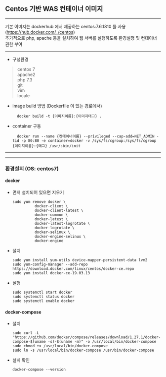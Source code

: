## Centos 기반 WAS 컨테이너 이미지

------

기본 이미지는 dockerhub 에서 제공하는 centos:7.6.1810 를 사용 (https://hub.docker.com/_/centos)    
추가적으로 php, apache 등을 설치하여 웹 서버를 실행하도록 환경설정 및 컨테이너 권한 부여  

------

- 구성환경

>  centos 7 \
    apache2 \
    php 7.3 \
    git \
    vim \
    locale

- image build 방법 (Dockerfile 이 있는 경로에서)

        docker build -t {이미지이름}:{이미지태그} .
    
- container 구동

        docker run --name {컨테이너이름} --privileged --cap-add=NET_ADMIN -tid -p 80:80 -e container=docker -v /sys/fs/cgroup:/sys/fs/cgroup {이미지이름}:{태그} /usr/sbin/init
    

------



------
### 환경설치 (OS: centos7)
#### docker
- 먼저 설치되어 있으면 지우기 

      sudo yum remove docker \ 
                docker-client \
                docker-client-latest \
                docker-common \
                docker-latest \
                docker-latest-logrotate \
                docker-logrotate \
                docker-selinux \
                docker-engine-selinux \
                docker-engine
                
- 설치 
  
      sudo yum install yum-utils device-mapper-persistent-data lvm2
      sudo yum-config-manager --add-repo https://download.docker.com/linux/centos/docker-ce.repo
      sudo yum install docker-ce-19.03.13
      
- 실행

      sudo systemctl start docker
      sudo systemctl status docker
      sudo systemctl enable docker
      
#### docker-compose

- 설치
      
      sudo curl -L "https://github.com/docker/compose/releases/download/1.27.1/docker-compose-$(uname -s)-$(uname -m)" -o /usr/local/bin/docker-compose
      sudo chmod +x /usr/local/bin/docker-compose
      sudo ln -s /usr/local/bin/docker-compose /usr/bin/docker-compose
      
- 설치 확인

      docker-compose --version  
